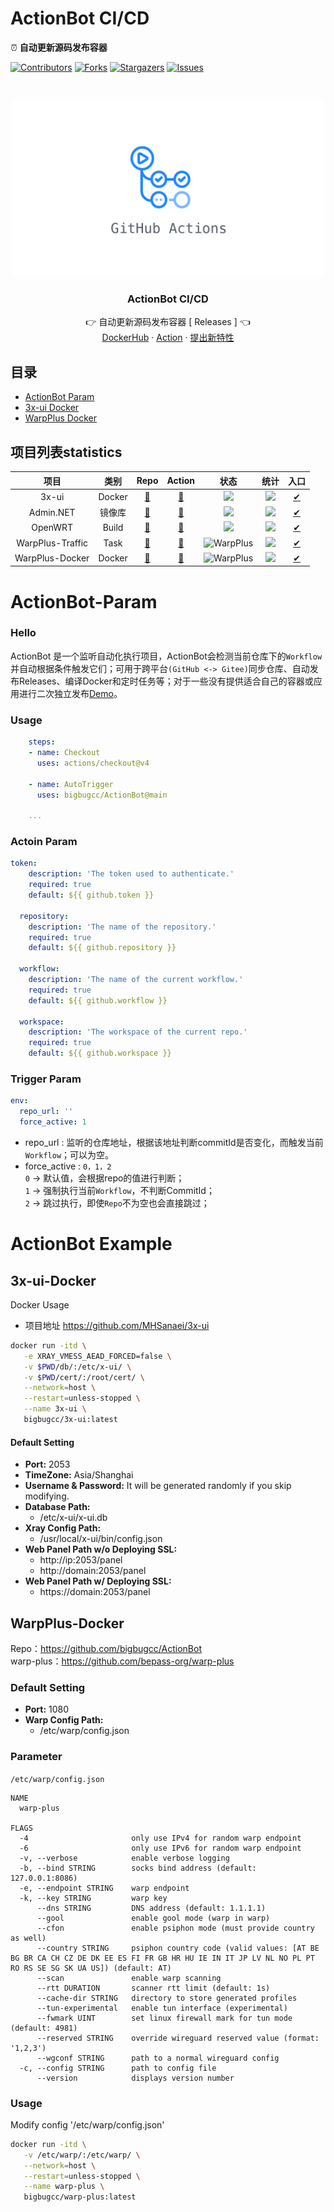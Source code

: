 # ActionBot CI/CD
⏰ **自动更新源码发布容器**

[![Contributors][contributors-shield]][contributors-url]
[![Forks][forks-shield]][forks-url]
[![Stargazers][stars-shield]][stars-url]
[![Issues][issues-shield]][issues-url]

<br />
<p align="center">
  <a href="https://github.com/bigbugcc/ActionBot">
    <img src="./assets/action.jpg" alt="Logo" width="500" />
  </a>
  <h3 align="center">ActionBot CI/CD</h3>
  <p align="center">
    👉 自动更新源码发布容器
 [<a herf="https://github.com/bigbugcc/ActionBot/releases"> Releases </a>] 👈
    <br />
    <a href="https://hub.docker.com/u/bigbugcc">DockerHub</a>
    ·
    <a href="https://github.com/bigbugcc/ActionBot/actions">Action</a>
    ·
    <a href="https://github.com/bigbugcc/ActionBot/issues">提出新特性</a>
  </p>
</p>

## 目录
- [ActionBot Param](#ActionBot-Param)
- [3x-ui Docker](#3x-ui-Docker)
- [WarpPlus Docker](#WarpPlus-Docker)


## 项目列表statistics
|           项目         |         类别         |         Repo         |        Action         |            状态          |              统计            |              入口             |
| :------------------------: | :---------------------: | :-------------------: | :-------------------: | :--------------------------: | :--------------------------: | :--------------------------: |
|          3x-ui        |  Docker | [🚩](https://github.com/MHSanaei/3x-ui) |[🍕](https://github.com/bigbugcc/ActionBot/actions/workflows/3x-ui-Docker.yml) | ![](https://github.com/bigbugcc/ActionBot/actions/workflows/3x-ui-Docker.yml/badge.svg) |  ![](https://img.shields.io/docker/pulls/bigbugcc/3x-ui.svg?style=flat) |[✔](https://hub.docker.com/r/bigbugcc/3x-ui)
|      Admin.NET     |  镜像库  | [🚩](https://gitee.com/zuohuaijun/Admin.NET) |[🍕](https://github.com/bigbugcc/ActionBot/actions/workflows/Admin.NET-Sync.yml) | ![](https://github.com/bigbugcc/ActionBot/actions/workflows/Admin.NET-Sync.yml/badge.svg) | ![](https://img.shields.io/github/stars/bigbugcc/Admin.NET?style=flat)  |  [✔](https://github.com/bigbugcc/Admin.NET)
|         OpenWRT       |  Build  | [🚩](https://github.com/coolsnowwolf/lede) |[🍕](https://github.com/bigbugcc/openwrts/actions/workflows/update-checker.yml) | ![](https://github.com/bigbugcc/openwrts/actions/workflows/update-checker.yml/badge.svg) | ![](https://img.shields.io/github/stars/bigbugcc/openwrts?style=flat) |[✔](https://github.com/bigbugcc/OpenWrts)
|   WarpPlus-Traffic    |  Task   | [🚩](https://github.com/bigbugcc/ActionBot) |[🍕](https://github.com/bigbugcc/ActionBot/actions/workflows/WarpPlus-Traffic.yml) | ![WarpPlus](https://github.com/bigbugcc/ActionBot/actions/workflows/WarpPlus-Traffic.yml/badge.svg) | ![](https://img.shields.io/github/stars/bigbugcc/actionbot?style=flat) | [✔](https://github.com/bigbugcc/ActionBot/blob/main/bin/warp/warp.py)
|   WarpPlus-Docker     |  Docker | [🚩](https://github.com/bepass-org/warp-plus) |[🍕](https://github.com/bigbugcc/ActionBot/actions/workflows/WarpPlus-Docker.yml) | ![WarpPlus](https://github.com/bigbugcc/ActionBot/actions/workflows/WarpPlus-Docker.yml/badge.svg) | ![](https://img.shields.io/docker/pulls/bigbugcc/warp-plus) |[✔](https://hub.docker.com/r/bigbugcc/warp-plus)|

# ActionBot-Param

### Hello
ActionBot 是一个监听自动化执行项目，ActionBot会检测当前仓库下的`Workflow`并自动根据条件触发它们；可用于跨平台`(GitHub <-> Gitee)`同步仓库、自动发布Releases、编译Docker和定时任务等；对于一些没有提供适合自己的容器或应用进行二次独立发布[Demo](#3x-ui-Docker)。

### Usage
```yaml
    steps:
    - name: Checkout
      uses: actions/checkout@v4

    - name: AutoTrigger
      uses: bigbugcc/ActionBot@main

    ...
```

### Actoin Param
```yaml
token:
    description: 'The token used to authenticate.'
    required: true
    default: ${{ github.token }}

  repository:
    description: 'The name of the repository.'
    required: true
    default: ${{ github.repository }}

  workflow:
    description: 'The name of the current workflow.'
    required: true
    default: ${{ github.workflow }}

  workspace:
    description: 'The workspace of the current repo.'
    required: true
    default: ${{ github.workspace }}
```

### Trigger Param
```yaml
env:
  repo_url: '' 
  force_active: 1
```
- repo_url : 监听的仓库地址，根据该地址判断commitId是否变化，而触发当前`Workflow`；可以为空。
- force_active : `0，1，2`  
    `0` -> 默认值，会根据repo的值进行判断；   
    `1` -> 强制执行当前`Workflow`，不判断CommitId；  
    `2` -> 跳过执行，即使`Repo`不为空也会直接跳过；

# ActionBot Example
## 3x-ui-Docker
Docker Usage  

- 项目地址 https://github.com/MHSanaei/3x-ui
```bash
docker run -itd \
   -e XRAY_VMESS_AEAD_FORCED=false \
   -v $PWD/db/:/etc/x-ui/ \
   -v $PWD/cert/:/root/cert/ \
   --network=host \
   --restart=unless-stopped \
   --name 3x-ui \
   bigbugcc/3x-ui:latest
```
#### Default Setting
- **Port:** 2053
- **TimeZone:** Asia/Shanghai
- **Username & Password:** It will be generated randomly if you skip modifying.
- **Database Path:**
  - /etc/x-ui/x-ui.db
- **Xray Config Path:**
  - /usr/local/x-ui/bin/config.json
- **Web Panel Path w/o Deploying SSL:**
  - http://ip:2053/panel
  - http://domain:2053/panel
- **Web Panel Path w/ Deploying SSL:**
  - https://domain:2053/panel

## WarpPlus-Docker
Repo：https://github.com/bigbugcc/ActionBot  
warp-plus：https://github.com/bepass-org/warp-plus

### Default Setting
- **Port:** 1080
- **Warp Config Path:**
  - /etc/warp/config.json
### Parameter
`/etc/warp/config.json`
```shell
NAME
  warp-plus

FLAGS
  -4                       only use IPv4 for random warp endpoint
  -6                       only use IPv6 for random warp endpoint
  -v, --verbose            enable verbose logging
  -b, --bind STRING        socks bind address (default: 127.0.0.1:8086)
  -e, --endpoint STRING    warp endpoint
  -k, --key STRING         warp key
      --dns STRING         DNS address (default: 1.1.1.1)
      --gool               enable gool mode (warp in warp)
      --cfon               enable psiphon mode (must provide country as well)
      --country STRING     psiphon country code (valid values: [AT BE BG BR CA CH CZ DE DK EE ES FI FR GB HR HU IE IN IT JP LV NL NO PL PT RO RS SE SG SK UA US]) (default: AT)
      --scan               enable warp scanning
      --rtt DURATION       scanner rtt limit (default: 1s)
      --cache-dir STRING   directory to store generated profiles
      --tun-experimental   enable tun interface (experimental)
      --fwmark UINT        set linux firewall mark for tun mode (default: 4981)
      --reserved STRING    override wireguard reserved value (format: '1,2,3')
      --wgconf STRING      path to a normal wireguard config
  -c, --config STRING      path to config file
      --version            displays version number
```
### Usage
Modify config '/etc/warp/config.json'

```bash
docker run -itd \
   -v /etc/warp/:/etc/warp/ \
   --network=host \
   --restart=unless-stopped \
   --name warp-plus \
   bigbugcc/warp-plus:latest
```


<!-- links -->
[contributors-shield]: https://img.shields.io/github/contributors/bigbugcc/ActionBot?style=flat-square
[contributors-url]: https://github.com/bigbugcc/ActionBot/graphs/contributors
[forks-shield]: https://img.shields.io/github/forks/bigbugcc/ActionBot?style=flat-square
[forks-url]: https://github.com/bigbugcc/ActionBot/network/members
[stars-shield]: https://img.shields.io/github/stars/bigbugcc/ActionBot?style=flat-square
[stars-url]: https://github.com/bigbugcc/ActionBot/stargazers
[issues-shield]: https://img.shields.io/github/issues/bigbugcc/ActionBot?style=flat-square
[issues-url]: https://img.shields.io/github/issues/bigbugcc/ActionBot